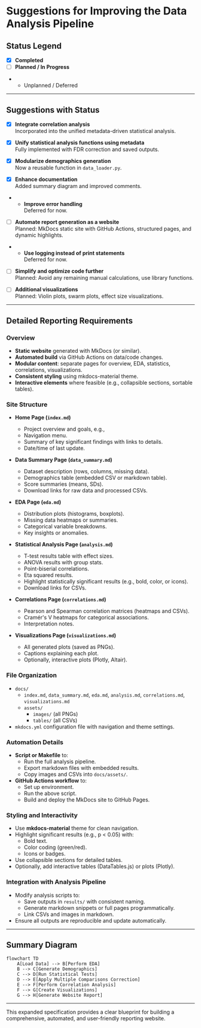 # Suggestions for Improving the Data Analysis Pipeline

## Status Legend
- [x] **Completed**
- [ ] **Planned / In Progress**
- * Unplanned / Deferred

---

## Suggestions with Status

- [x] **Integrate correlation analysis**  
  Incorporated into the unified metadata-driven statistical analysis.

- [x] **Unify statistical analysis functions using metadata**  
  Fully implemented with FDR correction and saved outputs.

- [x] **Modularize demographics generation**  
  Now a reusable function in `data_loader.py`.

- [x] **Enhance documentation**  
  Added summary diagram and improved comments.

- * **Improve error handling**  
  Deferred for now.

- [ ] **Automate report generation as a website**  
  Planned: MkDocs static site with GitHub Actions, structured pages, and dynamic highlights.

- * **Use logging instead of print statements**  
  Deferred for now.

- [ ] **Simplify and optimize code further**  
  Planned: Avoid any remaining manual calculations, use library functions.

- [ ] **Additional visualizations**  
  Planned: Violin plots, swarm plots, effect size visualizations.

---

## Detailed Reporting Requirements

### Overview

- **Static website** generated with MkDocs (or similar).
- **Automated build** via GitHub Actions on data/code changes.
- **Modular content**: separate pages for overview, EDA, statistics, correlations, visualizations.
- **Consistent styling** using mkdocs-material theme.
- **Interactive elements** where feasible (e.g., collapsible sections, sortable tables).

### Site Structure

- **Home Page (`index.md`)**
  - Project overview and goals, e.g., 
  - Navigation menu.
  - Summary of key significant findings with links to details.
  - Date/time of last update.

- **Data Summary Page (`data_summary.md`)**
  - Dataset description (rows, columns, missing data).
  - Demographics table (embedded CSV or markdown table).
  - Score summaries (means, SDs).
  - Download links for raw data and processed CSVs.

- **EDA Page (`eda.md`)**
  - Distribution plots (histograms, boxplots).
  - Missing data heatmaps or summaries.
  - Categorical variable breakdowns.
  - Key insights or anomalies.

- **Statistical Analysis Page (`analysis.md`)**
  - T-test results table with effect sizes.
  - ANOVA results with group stats.
  - Point-biserial correlations.
  - Eta squared results.
  - Highlight statistically significant results (e.g., bold, color, or icons).
  - Download links for CSVs.

- **Correlations Page (`correlations.md`)**
  - Pearson and Spearman correlation matrices (heatmaps and CSVs).
  - Cramér's V heatmaps for categorical associations.
  - Interpretation notes.

- **Visualizations Page (`visualizations.md`)**
  - All generated plots (saved as PNGs).
  - Captions explaining each plot.
  - Optionally, interactive plots (Plotly, Altair).

### File Organization

- `docs/`
  - `index.md`, `data_summary.md`, `eda.md`, `analysis.md`, `correlations.md`, `visualizations.md`
  - `assets/`
    - `images/` (all PNGs)
    - `tables/` (all CSVs)
- `mkdocs.yml` configuration file with navigation and theme settings.

### Automation Details

- **Script or Makefile** to:
  - Run the full analysis pipeline.
  - Export markdown files with embedded results.
  - Copy images and CSVs into `docs/assets/`.
- **GitHub Actions workflow** to:
  - Set up environment.
  - Run the above script.
  - Build and deploy the MkDocs site to GitHub Pages.

### Styling and Interactivity

- Use **mkdocs-material** theme for clean navigation.
- Highlight significant results (e.g., p < 0.05) with:
  - Bold text.
  - Color coding (green/red).
  - Icons or badges.
- Use collapsible sections for detailed tables.
- Optionally, add interactive tables (DataTables.js) or plots (Plotly).

### Integration with Analysis Pipeline

- Modify analysis scripts to:
  - Save outputs in `results/` with consistent naming.
  - Generate markdown snippets or full pages programmatically.
  - Link CSVs and images in markdown.
- Ensure all outputs are reproducible and update automatically.

---

## Summary Diagram

```mermaid
flowchart TD
    A[Load Data] --> B[Perform EDA]
    B --> C[Generate Demographics]
    C --> D[Run Statistical Tests]
    D --> E[Apply Multiple Comparisons Correction]
    E --> F[Perform Correlation Analysis]
    F --> G[Create Visualizations]
    G --> H[Generate Website Report]
```

---

This expanded specification provides a clear blueprint for building a comprehensive, automated, and user-friendly reporting website.
